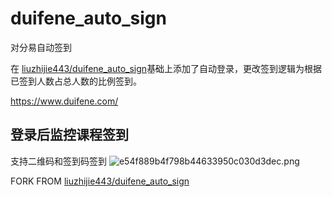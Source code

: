 # duifene_auto_sign
对分易自动签到

在    [liuzhijie443/duifene_auto_sign](https://github.com/liuzhijie443/duifene_autoliuzhijie443/duifene_auto_sign_sign)基础上添加了自动登录，更改签到逻辑为根据已签到人数占总人数的比例签到。

https://www.duifene.com/
## 登录后监控课程签到
支持二维码和签到码签到
![e54f889b4f798b44633950c030d3dec.png](https://s2.loli.net/2025/05/21/aFUbYeWgwDKqo1f.png)

FORK FROM [liuzhijie443/duifene_auto_sign](https://github.com/liuzhijie443/duifene_auto_sign)
